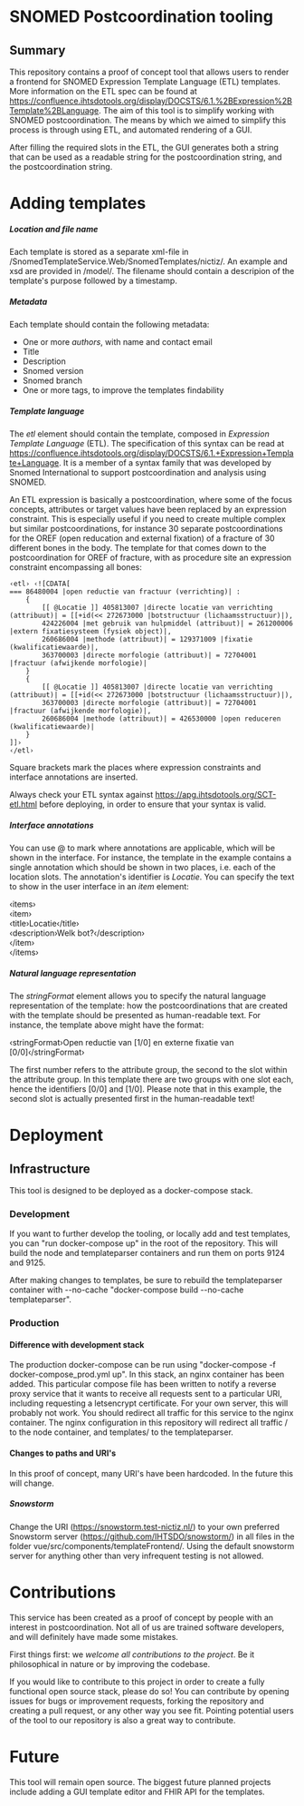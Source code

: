 # SNOMED Postcoordination tooling

## Summary
This repository contains a proof of concept tool that allows users to render a frontend for SNOMED Expression Template Language (ETL) templates.
More information on the ETL spec can be found at https://confluence.ihtsdotools.org/display/DOCSTS/6.1.%2BExpression%2BTemplate%2BLanguage.
The aim of this tool is to simplify working with SNOMED postcoordination. The means by which we aimed to simplify this process is through using ETL, and automated rendering of a GUI. 

After filling the required slots in the ETL, the GUI generates both a string that can be used as a readable string for the postcoordination string, and the postcoordination string.

# Adding templates
##### Location and file name
Each template is stored as a separate xml-file in /SnomedTemplateService.Web/SnomedTemplates/nictiz/. An example and xsd are provided in /model/. The filename should contain a descripion of the template's purpose followed by a timestamp.

##### Metadata
Each template should contain the following metadata:
* One or more *authors*, with name and contact email
* Title
* Description
* Snomed version
* Snomed branch
* One or more tags, to improve the templates findability

##### Template language
The *etl* element should contain the template, composed in *Expression Template Language* (ETL). The specification of this syntax can be read at 
https://confluence.ihtsdotools.org/display/DOCSTS/6.1.+Expression+Template+Language. It is a member of a syntax family that was developed 
by Snomed International to support postcoordination and analysis using SNOMED.

An ETL expression is basically a postcoordination, where some of the focus concepts, attributes or target values have been replaced by 
an expression constraint. This is especially useful if you need to create multiple complex but similar postcoordinations, for instance 
30 separate postcoordinations for the OREF (open reducation and external fixation) of a fracture of 30 different bones in the body. The template for that 
comes down to the postcoordination for OREF of fracture, with as procedure site an expression constraint encompassing all bones:

```
‹etl› ‹![CDATA[
=== 86480004 |open reductie van fractuur (verrichting)| :
    { 
        [[ @Locatie ]] 405813007 |directe locatie van verrichting (attribuut)| = [[+id(<< 272673000 |botstructuur (lichaamsstructuur)|),
        424226004 |met gebruik van hulpmiddel (attribuut)| = 261200006 |extern fixatiesysteem (fysiek object)|,
        260686004 |methode (attribuut)| = 129371009 |fixatie (kwalificatiewaarde)|,
        363700003 |directe morfologie (attribuut)| = 72704001 |fractuur (afwijkende morfologie)| 
    }
    { 
        [[ @Locatie ]] 405813007 |directe locatie van verrichting (attribuut)| = [[+id(<< 272673000 |botstructuur (lichaamsstructuur)|),
        363700003 |directe morfologie (attribuut)| = 72704001 |fractuur (afwijkende morfologie)|,
        260686004 |methode (attribuut)| = 426530000 |open reduceren (kwalificatiewaarde)| 
    }
]]›
‹/etl›
```

Square brackets mark the places where expression constraints and interface annotations are inserted.

Always check your ETL syntax against https://apg.ihtsdotools.org/SCT-etl.html before deploying, in order to ensure that your syntax is valid.

##### Interface annotations
You can use @ to mark where annotations are applicable, which will be shown in the interface. For instance, the template in the example contains
a single annotation which should be shown in two places, i.e. each of the location slots. The annotation's identifier is *Locatie*. You can specify the text to
show in the user interface in an *item* element:

&lsaquo;items&rsaquo; <br>
	&lsaquo;item&rsaquo; <br>
		&lsaquo;title&rsaquo;Locatie&lsaquo;/title&rsaquo; <br>
      	&lsaquo;description&rsaquo;Welk bot?&lsaquo;/description&rsaquo; <br>
    &lsaquo;/item&rsaquo; <br>
&lsaquo;/items&rsaquo; <br>

##### Natural language representation
The *stringFormat* element allows you to specify the natural language representation of the template: how the postcoordinations that are created
with the template should be presented as human-readable text. For instance, the template above might have the format:

&lsaquo;stringFormat&rsaquo;Open reductie van [1/0] en externe fixatie van [0/0]&lsaquo;/stringFormat&rsaquo;

The first number refers to the attribute group, the second to the slot within the attribute group. In this template there are two groups with one
slot each, hence the identifiers [0/0] and [1/0]. Please note that in this example, the second slot is actually presented first in the human-readable text!

# Deployment
## Infrastructure
This tool is designed to be deployed as a docker-compose stack.
### Development
If you want to further develop the tooling, or locally add and test templates, you can "run docker-compose up" in the root of the repository. This will build the node and templateparser containers and run them on ports 9124 and 9125.

After making changes to templates, be sure to rebuild the templateparser container with --no-cache "docker-compose build --no-cache templateparser".

### Production
#### Difference with development stack
The production docker-compose can be run using "docker-compose -f docker-compose_prod.yml up". In this stack, an nginx container has been added. This particular compose file has been written to notify a reverse proxy service that it wants to receive all requests sent to a particular URI, including requesting a letsencrypt certificate. For your own server, this will probably not work. You should redirect all traffic for this service to the nginx container. The nginx configuration in this repository will redirect all traffic / to the node container, and templates/ to the templateparser.

#### Changes to paths and URI's
In this proof of concept, many URI's have been hardcoded. In the future this will change.

##### Snowstorm
Change the URI (https://snowstorm.test-nictiz.nl/) to your own preferred Snowstorm server (https://github.com/IHTSDO/snowstorm/) in all files in the folder vue/src/components/templateFrontend/. Using the default snowstorm server for anything other than very infrequent testing is not allowed.

# Contributions
This service has been created as a proof of concept by people with an interest in postcoordination. Not all of us are trained software developers, and will definitely have made some mistakes.

First things first: we *welcome all contributions to the project*. Be it philosophical in nature or by improving the codebase.

If you would like to contribute to this project in order to create a fully functional open source stack, please do so!
You can contribute by opening issues for bugs or improvement requests, forking the repository and creating a pull request, or any other way you see fit. Pointing potential users of the tool to our repository is also a great way to contribute.

# Future
This tool will remain open source. The biggest future planned projects include adding a GUI template editor and FHIR API for the templates.